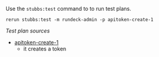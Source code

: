 
Use the `stubbs:test` command to to run test plans.

    rerun stubbs:test -m rundeck-admin -p apitoken-create-1

*Test plan sources*

* [apitoken-create-1](tests/apitoken-create-1.html)
  * it creates a token

